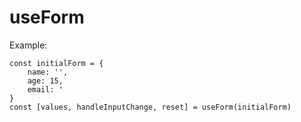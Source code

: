 # useForm

Example:

```
const initialForm = {
    name: '',
    age: 15,
    email: '
}
const [values, handleInputChange, reset] = useForm(initialForm)

```
